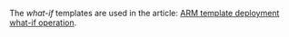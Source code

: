 The _what-if_ templates are used in the article: [ARM template deployment what-if operation](https://docs.microsoft.com/azure/azure-resource-manager/templates/deploy-what-if).
